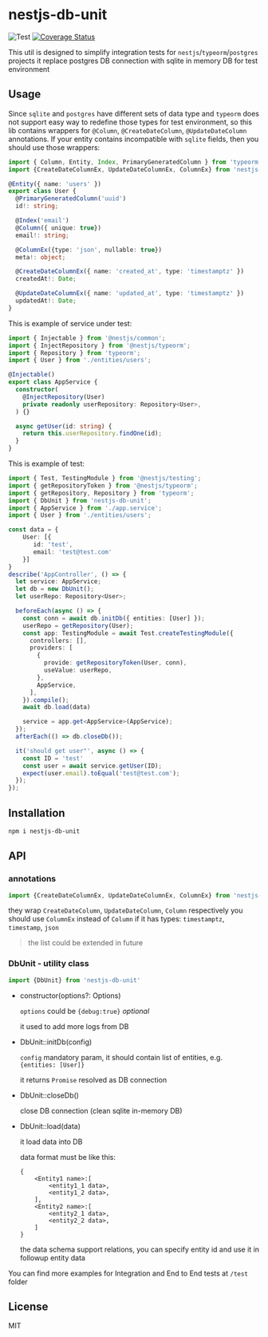 # nestjs-db-unit

![Test](https://github.com/mikhail-angelov/nestjs-db-unit/workflows/Test/badge.svg)
[![Coverage Status](https://coveralls.io/repos/github/mikhail-angelov/nestjs-db-unit/badge.svg?branch=master)](https://coveralls.io/github/mikhail-angelov/nestjs-db-unit?branch=master)

This util is designed to simplify integration tests for `nestjs`/`typeorm`/`postgres` projects
it replace postgres DB connection with sqlite in memory DB for test environment

## Usage

Since `sqlite` and `postgres` have different sets of data type and `typeorm` does not support easy way to redefine those types for test environment, so this lib contains wrappers for `@Column`, `@CreateDateColumn`, `@UpdateDateColumn` annotations.
If your entity contains incompatible with `sqlite` fields, then you should use those wrappers:

```ts
import { Column, Entity, Index, PrimaryGeneratedColumn } from 'typeorm';
import {CreateDateColumnEx, UpdateDateColumnEx, ColumnEx} from 'nestjs-db-unit'

@Entity({ name: 'users' })
export class User {
  @PrimaryGeneratedColumn('uuid')
  id!: string;

  @Index('email')
  @Column({ unique: true})
  email!: string;

  @ColumnEx({type: 'json', nullable: true})
  meta!: object;

  @CreateDateColumnEx({ name: 'created_at', type: 'timestamptz' })
  createdAt!: Date;

  @UpdateDateColumnEx({ name: 'updated_at', type: 'timestamptz' })
  updatedAt!: Date;
}
```

This is example of service under test:

```ts
import { Injectable } from '@nestjs/common';
import { InjectRepository } from '@nestjs/typeorm';
import { Repository } from 'typeorm';
import { User } from './entities/users';

@Injectable()
export class AppService {
  constructor(
    @InjectRepository(User)
    private readonly userRepository: Repository<User>,
  ) {}

  async getUser(id: string) {
    return this.userRepository.findOne(id);
  }
}
```

This is example of test:

```ts
import { Test, TestingModule } from '@nestjs/testing';
import { getRepositoryToken } from '@nestjs/typeorm';
import { getRepository, Repository } from 'typeorm';
import { DbUnit } from 'nestjs-db-unit';
import { AppService } from './app.service';
import { User } from './entities/users';

const data = {
    User: [{
       id: 'test',
       email: 'test@test.com' 
    }]
}
describe('AppController', () => {
  let service: AppService;
  let db = new DbUnit();
  let userRepo: Repository<User>;

  beforeEach(async () => {
    const conn = await db.initDb({ entities: [User] });
    userRepo = getRepository(User);
    const app: TestingModule = await Test.createTestingModule({
      controllers: [],
      providers: [
        {
          provide: getRepositoryToken(User, conn),
          useValue: userRepo,
        },
        AppService,
      ],
    }).compile();
    await db.load(data)

    service = app.get<AppService>(AppService);
  });
  afterEach(() => db.closeDb());

  it('should get user"', async () => {
    const ID = 'test'
    const user = await service.getUser(ID);
    expect(user.email).toEqual('test@test.com');
  });
});

```

## Installation

```bash
npm i nestjs-db-unit
```

## API

### annotations
```ts
import {CreateDateColumnEx, UpdateDateColumnEx, ColumnEx} from 'nestjs-db-unit'
```
they wrap `CreateDateColumn`, `UpdateDateColumn`, `Column` respectively
you should use `ColumnEx` instead of `Column` if it has types: `timestamptz`, `timestamp`, `json`
> the list could be extended in future

### DbUnit - utility class
```ts
import {DbUnit} from 'nestjs-db-unit'
```
- constructor(options?: Options)

  `options` could be `{debug:true}` *optional*

  it used to add more logs from DB

- DbUnit::initDb(config)

  `config` mandatory param, it should contain list of entities, e.g. `{entities: [User]}`

  it returns `Promise` resolved as DB connection

- DbUnit::closeDb()

  close DB connection (clean sqlite in-memory DB)

- DbUnit::load(data)

  it load data into DB

  data format must be like this:
  ```
  {
      <Entity1 name>:[
          <entity1_1 data>,
          <entity1_2 data>,
      ],
      <Entity2 name>:[
          <entity2_1 data>,
          <entity2_2 data>,
      ]
  }
  ```

  the data schema support relations, you can specify entity id and use it in followup entity data

You can find more examples for Integration and End to End tests at `/test` folder

License
----

MIT
